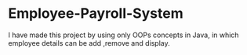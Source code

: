# Employee-Payroll-System
I have made this project by using only OOPs concepts in Java, in which employee details can be add ,remove and display.
